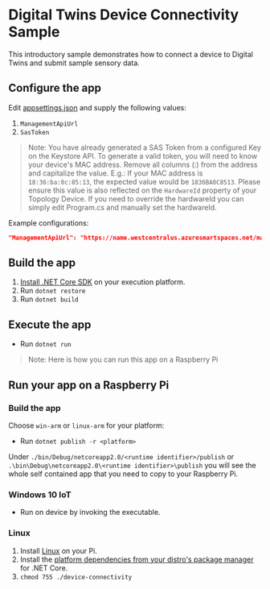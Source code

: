 # Digital Twins Device Connectivity Sample

This introductory sample demonstrates how to connect a device to Digital Twins and submit sample sensory data.

## Configure the app

Edit [appsettings.json](./appsettings.json) and supply the following values:

1. `ManagementApiUrl`
2. `SasToken`

>Note: You have already generated a SAS Token from a configured Key on the Keystore API. To generate a valid token, you will need to
know your device's MAC address. Remove all columns (:) from the address and capitalize the value. E.g.: If your MAC address is `18:36:ba:0c:85:13`, the expected value would be `1836BA0C8513`. Please ensure this value is also reflected on the `HardwareId` property of your Topology Device.  If you need to override the hardwareId you can simply edit Program.cs and manually set the hardwareId.

Example configurations:

```json
"ManagementApiUrl": "https://name.westcentralus.azuresmartspaces.net/management/","SasToken": "SharedAccessSignature id=1836BA0C8519&se=31556995200&kv=1&sig=nDBUdQcEXkaRgx3Jy3ntwEJ08uP9KxkjoKR2Wa7lCfs%3D",
```  

## Build the app

1. [Install .NET Core SDK](https://www.microsoft.com/net/core) on your execution platform.
2. Run `dotnet restore`
3. Run `dotnet build`

## Execute the app

* Run `dotnet run`

>Note: Here is how you can run this app on a Raspberry Pi

## Run your app on a Raspberry Pi

### Build the app

Choose `win-arm` or `linux-arm` for your platform:
* Run `dotnet publish -r <platform>`

Under `./bin/Debug/netcoreapp2.0/<runtime identifier>/publish` or `.\bin\Debug\netcoreapp2.0\<runtime identifier>\publish` you will see the whole self contained app that you need to copy to your Raspberry Pi.

### Windows 10 IoT

* Run on device by invoking the executable.

### Linux

1. Install [Linux](https://www.raspberrypi.org/downloads/) on your Pi.
2. Install the [platform dependencies from your distro's package manager](https://github.com/dotnet/core/blob/master/Documentation/prereqs.md) for .NET Core.
3. `chmod 755 ./device-connectivity`
